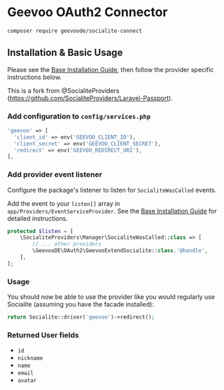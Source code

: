 # Geevoo OAuth2 Connector

```bash
composer require geevoode/socialite-connect
```

## Installation & Basic Usage

Please see the [Base Installation Guide](https://socialiteproviders.com/usage/), then follow the provider specific instructions below.

This is a fork from @SocialiteProviders (https://github.com/SocialiteProviders/Laravel-Passport).

### Add configuration to `config/services.php`

```php
'geevoo' => [    
  'client_id' => env('GEEVOO_CLIENT_ID'),  
  'client_secret' => env('GEEVOO_CLIENT_SECRET'),  
  'redirect' => env('GEEVOO_REDIRECT_URI'),
],
```

### Add provider event listener

Configure the package's listener to listen for `SocialiteWasCalled` events.

Add the event to your `listen[]` array in `app/Providers/EventServiceProvider`. See the [Base Installation Guide](https://socialiteproviders.com/usage/) for detailed instructions.

```php
protected $listen = [
    \SocialiteProviders\Manager\SocialiteWasCalled::class => [
        // ... other providers
        \GeevooDE\OAuth2\GeevooExtendSocialite::class.'@handle',
    ],
];
```

### Usage

You should now be able to use the provider like you would regularly use Socialite (assuming you have the facade installed):

```php
return Socialite::driver('geevoo')->redirect();
```

### Returned User fields

- ``id``
- ``nickname``
- ``name``
- ``email``
- ``avatar``
